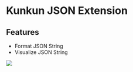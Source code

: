 # Kunkun JSON Extension

## Features

- Format JSON String
- Visualize JSON String

![](https://i.imgur.com/Ez0HVfS.png)
